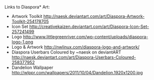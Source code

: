 Links to Diaspora* Art:

- Artwork Toolkit http://naesk.deviantart.com/art/Diaspora-Artwork-Toolkit-254178705
- Icon Set http://creativekaizen.deviantart.com/art/Diaspora-Icon-Set-257241499
- Logo http://www.littlegreenriver.com/wp-content/uploads/diaspora-logo-1.png
- Logo & Artwork http://nwlinux.com/diaspora-logo-and-artwork/ 
- Diaspora Userbars Coloured by ~naesk on deviantART http://naesk.deviantart.com/art/Diaspora-Userbars-Coloured-258377952
- Dandelion Wallpaper http://wlppr.com/wallpapers/2011/10/04/Dandelion.1920x1200.jpg

